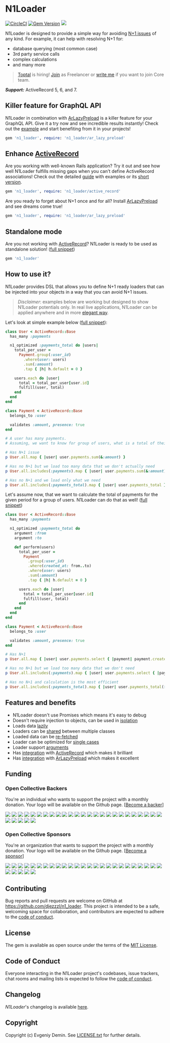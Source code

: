 # N1Loader

[![CircleCI][1]][2]
[![Gem Version][3]][4]
[![][9]][10]

N1Loader is designed to provide a simple way for avoiding [N+1 issues][7] of any kind. 
For example, it can help with resolving N+1 for:
- database querying (most common case)
- 3rd party service calls
- complex calculations
- and many more

> [Toptal](https://www.toptal.com#snag-only-shrewd-web-development-experts) is hiring! [Join](https://www.toptal.com#snag-only-shrewd-web-development-experts) as Freelancer or [write me](mailto:lawliet.djez@gmail.com) if you want to join Core team.

___Support:___ ActiveRecord 5, 6, and 7.

## Killer feature for GraphQL API

N1Loader in combination with [ArLazyPreload][6] is a killer feature for your GraphQL API. 
Give it a try now and see incredible results instantly! Check out the [example](examples/graphql.rb) and start benefiting from it in your projects!

```ruby
gem 'n1_loader', require: 'n1_loader/ar_lazy_preload'
```

## Enhance [ActiveRecord][5]

Are you working with well-known Rails application? Try it out and see how well N1Loader fulfills missing gaps when you can't define ActiveRecord associations!
Check out the detailed [guide](guides/enhanced-activerecord.md) with examples or its [short version](examples/active_record_integration.rb).

```ruby
gem 'n1_loader', require: 'n1_loader/active_record'
```

Are you ready to forget about N+1 once and for all? Install [ArLazyPreload][6] and see dreams come true!

```ruby
gem 'n1_loader', require: 'n1_loader/ar_lazy_preload'
```

## Standalone mode

Are you not working with [ActiveRecord][5]? N1Loader is ready to be used as standalone solution! ([full snippet](examples/core.rb))

```ruby
gem 'n1_loader'
```

## How to use it?

N1Loader provides DSL that allows you to define N+1 ready loaders that can 
be injected into your objects in a way that you can avoid N+1 issues.

> _Disclaimer_: examples below are working but designed to show N1Loader potentials only.
In real live applications, N1Loader can be applied anywhere and in more [elegant way](examples/isolated_loader.rb).  

Let's look at simple example below ([full snippet](examples/active_record_integration.rb)):
```ruby
class User < ActiveRecord::Base
  has_many :payments

  n1_optimized :payments_total do |users|
    total_per_user = 
      Payment.group(:user_id)
        .where(user: users)
        .sum(:amount)
        .tap { |h| h.default = 0 }

    users.each do |user|
      total = total_per_user[user.id]
      fulfill(user, total)
    end
  end
end

class Payment < ActiveRecord::Base
  belongs_to :user

  validates :amount, presence: true
end

# A user has many payments. 
# Assuming, we want to know for group of users, what is a total of their payments, we can do the following:

# Has N+1 issue
p User.all.map { |user| user.payments.sum(&:amount) }

# Has no N+1 but we load too many data that we don't actually need
p User.all.includes(:payments).map { |user| user.payments.sum(&:amount) }

# Has no N+1 and we load only what we need
p User.all.includes(:payments_total).map { |user| user.payments_total }
```

Let's assume now, that we want to calculate the total of payments for the given period for a group of users. 
N1Loader can do that as well! ([full snippet](examples/arguments_support.rb)) 

```ruby
class User < ActiveRecord::Base
  has_many :payments

  n1_optimized :payments_total do
    argument :from
    argument :to

    def perform(users)
      total_per_user =
        Payment
          .group(:user_id)
          .where(created_at: from..to)
          .where(user: users)
          .sum(:amount)
          .tap { |h| h.default = 0 }

      users.each do |user|
        total = total_per_user[user.id]
        fulfill(user, total)
      end
    end
  end
end

class Payment < ActiveRecord::Base
  belongs_to :user

  validates :amount, presence: true
end

# Has N+1
p User.all.map { |user| user.payments.select { |payment| payment.created_at >= from && payment.created_at <= to }.sum(&:amount) }

# Has no N+1 but we load too many data that we don't need
p User.all.includes(:payments).map { |user| user.payments.select { |payment| payment.created_at >= from && payment.created_at <= to }.sum(&:amount) }

# Has no N+1 and calculation is the most efficient
p User.all.includes(:payments_total).map { |user| user.payments_total(from: from, to: to) }
```

## Features and benefits

- N1Loader doesn't use Promises which means it's easy to debug
- Doesn't require injection to objects, can be used in [isolation](examples/isolated_loader.rb)
- Loads data [lazily](examples/lazy_loading.rb)
- Loaders can be [shared](examples/shared_loader.rb) between multiple classes
- Loaded data can be [re-fetched](examples/reloading.rb)
- Loader can be optimized for [single cases](examples/single_case.rb)
- Loader support [arguments](examples/arguments_support.rb)
- Has [integration](examples/active_record_integration.rb) with [ActiveRecord][5] which makes it brilliant
- Has [integration](examples/ar_lazy_integration.rb) with [ArLazyPreload][6] which makes it excellent

## Funding

### Open Collective Backers

You're an individual who wants to support the project with a monthly donation. Your logo will be available on the Github page. [[Become a backer](https://opencollective.com/n1_loader#backer)]

<a href="https://opencollective.com/n1_loader/backer/0/website" target="_blank"><img src="https://opencollective.com/n1_loader/backer/0/avatar.svg"></a>
<a href="https://opencollective.com/n1_loader/backer/1/website" target="_blank"><img src="https://opencollective.com/n1_loader/backer/1/avatar.svg"></a>
<a href="https://opencollective.com/n1_loader/backer/2/website" target="_blank"><img src="https://opencollective.com/n1_loader/backer/2/avatar.svg"></a>
<a href="https://opencollective.com/n1_loader/backer/3/website" target="_blank"><img src="https://opencollective.com/n1_loader/backer/3/avatar.svg"></a>
<a href="https://opencollective.com/n1_loader/backer/4/website" target="_blank"><img src="https://opencollective.com/n1_loader/backer/4/avatar.svg"></a>
<a href="https://opencollective.com/n1_loader/backer/5/website" target="_blank"><img src="https://opencollective.com/n1_loader/backer/5/avatar.svg"></a>
<a href="https://opencollective.com/n1_loader/backer/6/website" target="_blank"><img src="https://opencollective.com/n1_loader/backer/6/avatar.svg"></a>
<a href="https://opencollective.com/n1_loader/backer/7/website" target="_blank"><img src="https://opencollective.com/n1_loader/backer/7/avatar.svg"></a>
<a href="https://opencollective.com/n1_loader/backer/8/website" target="_blank"><img src="https://opencollective.com/n1_loader/backer/8/avatar.svg"></a>
<a href="https://opencollective.com/n1_loader/backer/9/website" target="_blank"><img src="https://opencollective.com/n1_loader/backer/9/avatar.svg"></a>
<a href="https://opencollective.com/n1_loader/backer/10/website" target="_blank"><img src="https://opencollective.com/n1_loader/backer/10/avatar.svg"></a>
<a href="https://opencollective.com/n1_loader/backer/11/website" target="_blank"><img src="https://opencollective.com/n1_loader/backer/11/avatar.svg"></a>
<a href="https://opencollective.com/n1_loader/backer/12/website" target="_blank"><img src="https://opencollective.com/n1_loader/backer/12/avatar.svg"></a>
<a href="https://opencollective.com/n1_loader/backer/13/website" target="_blank"><img src="https://opencollective.com/n1_loader/backer/13/avatar.svg"></a>
<a href="https://opencollective.com/n1_loader/backer/14/website" target="_blank"><img src="https://opencollective.com/n1_loader/backer/14/avatar.svg"></a>
<a href="https://opencollective.com/n1_loader/backer/15/website" target="_blank"><img src="https://opencollective.com/n1_loader/backer/15/avatar.svg"></a>
<a href="https://opencollective.com/n1_loader/backer/16/website" target="_blank"><img src="https://opencollective.com/n1_loader/backer/16/avatar.svg"></a>
<a href="https://opencollective.com/n1_loader/backer/17/website" target="_blank"><img src="https://opencollective.com/n1_loader/backer/17/avatar.svg"></a>
<a href="https://opencollective.com/n1_loader/backer/18/website" target="_blank"><img src="https://opencollective.com/n1_loader/backer/18/avatar.svg"></a>
<a href="https://opencollective.com/n1_loader/backer/19/website" target="_blank"><img src="https://opencollective.com/n1_loader/backer/19/avatar.svg"></a>
<a href="https://opencollective.com/n1_loader/backer/20/website" target="_blank"><img src="https://opencollective.com/n1_loader/backer/20/avatar.svg"></a>
<a href="https://opencollective.com/n1_loader/backer/21/website" target="_blank"><img src="https://opencollective.com/n1_loader/backer/21/avatar.svg"></a>
<a href="https://opencollective.com/n1_loader/backer/22/website" target="_blank"><img src="https://opencollective.com/n1_loader/backer/22/avatar.svg"></a>
<a href="https://opencollective.com/n1_loader/backer/23/website" target="_blank"><img src="https://opencollective.com/n1_loader/backer/23/avatar.svg"></a>
<a href="https://opencollective.com/n1_loader/backer/24/website" target="_blank"><img src="https://opencollective.com/n1_loader/backer/24/avatar.svg"></a>
<a href="https://opencollective.com/n1_loader/backer/25/website" target="_blank"><img src="https://opencollective.com/n1_loader/backer/25/avatar.svg"></a>
<a href="https://opencollective.com/n1_loader/backer/26/website" target="_blank"><img src="https://opencollective.com/n1_loader/backer/26/avatar.svg"></a>
<a href="https://opencollective.com/n1_loader/backer/27/website" target="_blank"><img src="https://opencollective.com/n1_loader/backer/27/avatar.svg"></a>
<a href="https://opencollective.com/n1_loader/backer/28/website" target="_blank"><img src="https://opencollective.com/n1_loader/backer/28/avatar.svg"></a>
<a href="https://opencollective.com/n1_loader/backer/29/website" target="_blank"><img src="https://opencollective.com/n1_loader/backer/29/avatar.svg"></a>

### Open Collective Sponsors

You're an organization that wants to support the project with a monthly donation. Your logo will be available on the Github page. [[Become a sponsor](https://opencollective.com/n1_loader#sponsor)]

<a href="https://opencollective.com/n1_loader/sponsor/0/website" target="_blank"><img src="https://opencollective.com/n1_loader/sponsor/0/avatar.svg"></a>
<a href="https://opencollective.com/n1_loader/sponsor/1/website" target="_blank"><img src="https://opencollective.com/n1_loader/sponsor/1/avatar.svg"></a>
<a href="https://opencollective.com/n1_loader/sponsor/2/website" target="_blank"><img src="https://opencollective.com/n1_loader/sponsor/2/avatar.svg"></a>
<a href="https://opencollective.com/n1_loader/sponsor/3/website" target="_blank"><img src="https://opencollective.com/n1_loader/sponsor/3/avatar.svg"></a>
<a href="https://opencollective.com/n1_loader/sponsor/4/website" target="_blank"><img src="https://opencollective.com/n1_loader/sponsor/4/avatar.svg"></a>
<a href="https://opencollective.com/n1_loader/sponsor/5/website" target="_blank"><img src="https://opencollective.com/n1_loader/sponsor/5/avatar.svg"></a>
<a href="https://opencollective.com/n1_loader/sponsor/6/website" target="_blank"><img src="https://opencollective.com/n1_loader/sponsor/6/avatar.svg"></a>
<a href="https://opencollective.com/n1_loader/sponsor/7/website" target="_blank"><img src="https://opencollective.com/n1_loader/sponsor/7/avatar.svg"></a>
<a href="https://opencollective.com/n1_loader/sponsor/8/website" target="_blank"><img src="https://opencollective.com/n1_loader/sponsor/8/avatar.svg"></a>
<a href="https://opencollective.com/n1_loader/sponsor/9/website" target="_blank"><img src="https://opencollective.com/n1_loader/sponsor/9/avatar.svg"></a>
<a href="https://opencollective.com/n1_loader/sponsor/10/website" target="_blank"><img src="https://opencollective.com/n1_loader/sponsor/10/avatar.svg"></a>
<a href="https://opencollective.com/n1_loader/sponsor/11/website" target="_blank"><img src="https://opencollective.com/n1_loader/sponsor/11/avatar.svg"></a>
<a href="https://opencollective.com/n1_loader/sponsor/12/website" target="_blank"><img src="https://opencollective.com/n1_loader/sponsor/12/avatar.svg"></a>
<a href="https://opencollective.com/n1_loader/sponsor/13/website" target="_blank"><img src="https://opencollective.com/n1_loader/sponsor/13/avatar.svg"></a>
<a href="https://opencollective.com/n1_loader/sponsor/14/website" target="_blank"><img src="https://opencollective.com/n1_loader/sponsor/14/avatar.svg"></a>
<a href="https://opencollective.com/n1_loader/sponsor/15/website" target="_blank"><img src="https://opencollective.com/n1_loader/sponsor/15/avatar.svg"></a>
<a href="https://opencollective.com/n1_loader/sponsor/16/website" target="_blank"><img src="https://opencollective.com/n1_loader/sponsor/16/avatar.svg"></a>
<a href="https://opencollective.com/n1_loader/sponsor/17/website" target="_blank"><img src="https://opencollective.com/n1_loader/sponsor/17/avatar.svg"></a>
<a href="https://opencollective.com/n1_loader/sponsor/18/website" target="_blank"><img src="https://opencollective.com/n1_loader/sponsor/18/avatar.svg"></a>
<a href="https://opencollective.com/n1_loader/sponsor/19/website" target="_blank"><img src="https://opencollective.com/n1_loader/sponsor/19/avatar.svg"></a>
<a href="https://opencollective.com/n1_loader/sponsor/20/website" target="_blank"><img src="https://opencollective.com/n1_loader/sponsor/20/avatar.svg"></a>
<a href="https://opencollective.com/n1_loader/sponsor/21/website" target="_blank"><img src="https://opencollective.com/n1_loader/sponsor/21/avatar.svg"></a>
<a href="https://opencollective.com/n1_loader/sponsor/22/website" target="_blank"><img src="https://opencollective.com/n1_loader/sponsor/22/avatar.svg"></a>
<a href="https://opencollective.com/n1_loader/sponsor/23/website" target="_blank"><img src="https://opencollective.com/n1_loader/sponsor/23/avatar.svg"></a>
<a href="https://opencollective.com/n1_loader/sponsor/24/website" target="_blank"><img src="https://opencollective.com/n1_loader/sponsor/24/avatar.svg"></a>
<a href="https://opencollective.com/n1_loader/sponsor/25/website" target="_blank"><img src="https://opencollective.com/n1_loader/sponsor/25/avatar.svg"></a>
<a href="https://opencollective.com/n1_loader/sponsor/26/website" target="_blank"><img src="https://opencollective.com/n1_loader/sponsor/26/avatar.svg"></a>
<a href="https://opencollective.com/n1_loader/sponsor/27/website" target="_blank"><img src="https://opencollective.com/n1_loader/sponsor/27/avatar.svg"></a>
<a href="https://opencollective.com/n1_loader/sponsor/28/website" target="_blank"><img src="https://opencollective.com/n1_loader/sponsor/28/avatar.svg"></a>
<a href="https://opencollective.com/n1_loader/sponsor/29/website" target="_blank"><img src="https://opencollective.com/n1_loader/sponsor/29/avatar.svg"></a>

## Contributing

Bug reports and pull requests are welcome on GitHub at https://github.com/djezzzl/n1_loader. 
This project is intended to be a safe, welcoming space for collaboration, and contributors are expected to adhere to the [code of conduct](CODE_OF_CONDUCT.md).

## License

The gem is available as open source under the terms of the [MIT License](https://opensource.org/licenses/MIT).

## Code of Conduct

Everyone interacting in the N1Loader project's codebases, issue trackers, chat rooms and mailing lists is expected to follow the [code of conduct](CODE_OF_CONDUCT.md).

## Changelog

*N1Loader*'s changelog is available [here](CHANGELOG.md).

## Copyright

Copyright (c) Evgeniy Demin. See [LICENSE.txt](LICENSE.txt) for further details.

[1]: https://circleci.com/gh/djezzzl/n1_loader/tree/master.svg?style=shield
[2]: https://circleci.com/gh/djezzzl/n1_loader/tree/master
[3]: https://badge.fury.io/rb/n1_loader.svg
[4]: https://badge.fury.io/rb/n1_loader
[5]: https://github.com/rails/rails/tree/main/activerecord
[6]: https://github.com/DmitryTsepelev/ar_lazy_preload
[7]: https://stackoverflow.com/questions/97197/what-is-the-n1-selects-problem-in-orm-object-relational-mapping
[8]: https://github.com/djezzzl/n1_loader
[9]: https://opencollective.com/n1_loader/tiers/badge.svg
[10]: https://opencollective.com/n1_loader#support
